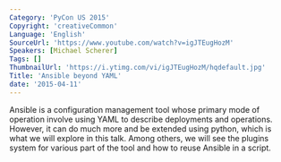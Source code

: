 ```yaml
---
Category: 'PyCon US 2015'
Copyright: 'creativeCommon'
Language: 'English'
SourceUrl: 'https://www.youtube.com/watch?v=igJTEugHozM'
Speakers: [Michael Scherer]
Tags: []
ThumbnailUrl: 'https://i.ytimg.com/vi/igJTEugHozM/hqdefault.jpg'
Title: 'Ansible beyond YAML'
date: '2015-04-11'
---
```

Ansible is a configuration management tool whose primary mode of operation involve using YAML to describe deployments and operations. However, it can do much more and be extended using python, which is what we will explore in this talk. Among others, we will see the plugins system for various part of the tool and how to reuse Ansible in a script.

